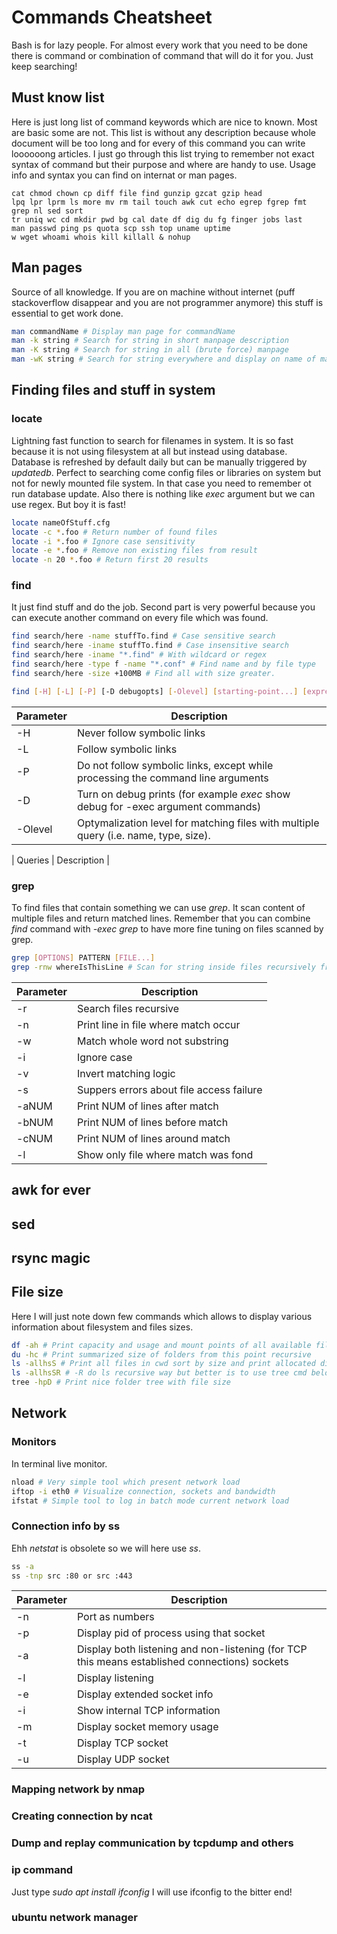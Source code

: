 # Commands Cheatsheet

Bash is for lazy people. For almost every work that you need to be done there is command or combination of command that will do it for you. Just keep searching!

## Must know list

Here is just long list of command keywords which are nice to known. Most are basic some are not. This list is without any description because whole document will be too long and for every of this command you can write loooooong articles. I just go through this list trying to remember not exact syntax of command but their purpose and where are handy to use. Usage info and syntax you can find on internat or man pages.

```
cat chmod chown cp diff file find gunzip gzcat gzip head
lpq lpr lprm ls more mv rm tail touch awk cut echo egrep fgrep fmt grep nl sed sort
tr uniq wc cd mkdir pwd bg cal date df dig du fg finger jobs last
man passwd ping ps quota scp ssh top uname uptime
w wget whoami whois kill killall & nohup
```

## Man pages

Source of all knowledge. If you are on machine without internet (puff stackoverflow disappear and you are not programmer anymore) this stuff is essential to get work done.

``` bash
man commandName # Display man page for commandName
man -k string # Search for string in short manpage description
man -K string # Search for string in all (brute force) manpage
man -wK string # Search for string everywhere and display on name of manpages
```

## Finding files and stuff in system

### locate

Lightning fast function to search for filenames in system. It is so fast because it is not using filesystem at all but instead using database. Database is refreshed by default daily but can be manually triggered by _updatedb_. Perfect to searching come config files or libraries on system but not for newly mounted file system. In that case you need to remember ot run database update. Also there is nothing like _exec_ argument but we can use regex. But boy it is fast!

``` bash
locate nameOfStuff.cfg
locate -c *.foo # Return number of found files
locate -i *.foo # Ignore case sensitivity
locate -e *.foo # Remove non existing files from result
locate -n 20 *.foo # Return first 20 results
```

### find

It just find stuff and do the job. Second part is very powerful because you can execute another command on every file which was found.

``` bash
find search/here -name stuffTo.find # Case sensitive search
find search/here -iname stuffTo.find # Case insensitive search
find search/here -iname "*.find" # With wildcard or regex
find search/here -type f -name "*.conf" # Find name and by file type
find search/here -size +100MB # Find all with size greater.
```

``` bash
find [-H] [-L] [-P] [-D debugopts] [-Olevel] [starting-point...] [expression]
```

| Parameter  | Description |
| ------------- | ------------- |
| -H | Never  follow  symbolic links  |
| -L | Follow symbolic links  |
| -P | Do  not  follow  symbolic  links,  except while processing the command line arguments |
| -D | Turn on debug prints (for example _exec_ show debug for -exec argument commands)  |
| -Olevel | Optymalization level for matching files with multiple query (i.e. name, type, size).  |

| Queries  | Description |

### grep

To find files that contain something we can use _grep_. It scan content of multiple files and return matched lines. Remember that you can combine _find_ command with _-exec grep_ to have more fine tuning on files scanned by grep.

``` bash
grep [OPTIONS] PATTERN [FILE...]
grep -rnw whereIsThisLine # Scan for string inside files recursively from here
```

| Parameter  | Description |
| ------------- | ------------- |
| -r | Search files recursive  |
| -n | Print line in file where match occur |
| -w | Match whole word not substring  |
| -i | Ignore case |
| -v | Invert matching logic |
| -s | Suppers errors about file access failure |
| -aNUM | Print NUM of lines after match |
| -bNUM | Print NUM of lines before match |
| -cNUM | Print NUM of lines around match |
| -l | Show only file where match was fond |

## awk for ever

## sed

## rsync magic

## File size

Here I will just note down few commands which allows to display various information about filesystem and files sizes.

``` bash
df -ah # Print capacity and usage and mount points of all available file system
du -hc # Print summarized size of folders from this point recursive
ls -allhsS # Print all files in cwd sort by size and print allocated disk size
ls -allhsSR # -R do ls recursive way but better is to use tree cmd below
tree -hpD # Print nice folder tree with file size
```

## Network

### Monitors

In terminal live monitor.

``` bash
nload # Very simple tool which present network load
iftop -i eth0 # Visualize connection, sockets and bandwidth  
ifstat # Simple tool to log in batch mode current network load
```

### Connection info by ss

Ehh _netstat_ is obsolete so we will here use _ss_.

``` bash
ss -a
ss -tnp src :80 or src :443
```

| Parameter  | Description |
| ------------- | ------------- |
| -n  | Port as numbers |
| -p  | Display pid of process using that socket |
| -a  | Display both listening and non-listening (for TCP this means established connections) sockets |
| -l  | Display listening |
| -e  | Display extended socket info |
| -i  | Show internal TCP information |
| -m  | Display socket memory usage |
| -t  | Display TCP socket |
| -u  | Display UDP socket |

### Mapping network by nmap

### Creating connection by ncat

### Dump and replay communication by tcpdump and others

### ip command

Just type _sudo apt install ifconfig_ I will use ifconfig to the bitter end!

### ubuntu network manager
